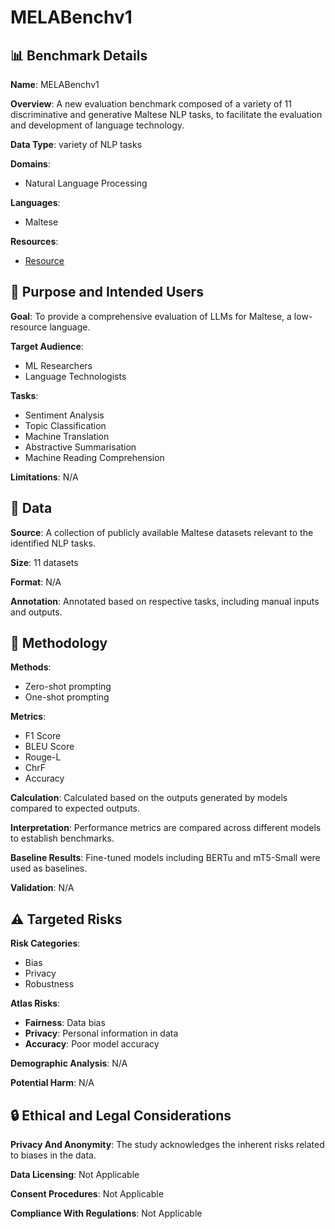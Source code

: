 # MELABenchv1

## 📊 Benchmark Details

**Name**: MELABenchv1

**Overview**: A new evaluation benchmark composed of a variety of 11 discriminative and generative Maltese NLP tasks, to facilitate the evaluation and development of language technology.

**Data Type**: variety of NLP tasks

**Domains**:
- Natural Language Processing

**Languages**:
- Maltese

**Resources**:
- [Resource](https://huggingface.co/spaces/MLRS/MELABench)

## 🎯 Purpose and Intended Users

**Goal**: To provide a comprehensive evaluation of LLMs for Maltese, a low-resource language.

**Target Audience**:
- ML Researchers
- Language Technologists

**Tasks**:
- Sentiment Analysis
- Topic Classification
- Machine Translation
- Abstractive Summarisation
- Machine Reading Comprehension

**Limitations**: N/A

## 💾 Data

**Source**: A collection of publicly available Maltese datasets relevant to the identified NLP tasks.

**Size**: 11 datasets

**Format**: N/A

**Annotation**: Annotated based on respective tasks, including manual inputs and outputs.

## 🔬 Methodology

**Methods**:
- Zero-shot prompting
- One-shot prompting

**Metrics**:
- F1 Score
- BLEU Score
- Rouge-L
- ChrF
- Accuracy

**Calculation**: Calculated based on the outputs generated by models compared to expected outputs.

**Interpretation**: Performance metrics are compared across different models to establish benchmarks.

**Baseline Results**: Fine-tuned models including BERTu and mT5-Small were used as baselines.

**Validation**: N/A

## ⚠️ Targeted Risks

**Risk Categories**:
- Bias
- Privacy
- Robustness

**Atlas Risks**:
- **Fairness**: Data bias
- **Privacy**: Personal information in data
- **Accuracy**: Poor model accuracy

**Demographic Analysis**: N/A

**Potential Harm**: N/A

## 🔒 Ethical and Legal Considerations

**Privacy And Anonymity**: The study acknowledges the inherent risks related to biases in the data.

**Data Licensing**: Not Applicable

**Consent Procedures**: Not Applicable

**Compliance With Regulations**: Not Applicable
